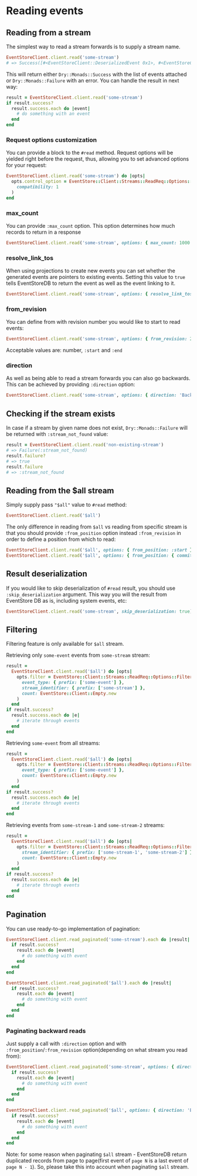 # Reading events

## Reading from a stream

The simplest way to read a stream forwards is to supply a stream name.

```ruby
EventStoreClient.client.read('some-stream')
# => Success([#<EventStoreClient::DeserializedEvent 0x1>, #<EventStoreClient::DeserializedEvent 0x1>])
```

This will return either `Dry::Monads::Success` with the list of events attached or `Dry::Monads::Failure` with an error. You can handle the result in next way:

```ruby
result = EventStoreClient.client.read('some-stream')
if result.success?
  result.success.each do |event|
    # do something with an event
  end
end
```

### Request options customization

You can provide a block to the `#read` method. Request options will be yielded right before the request, thus, allowing you to set advanced options for your request:

```ruby
EventStoreClient.client.read('some-stream') do |opts|
  opts.control_option = EventStore::Client::Streams::ReadReq::Options::ControlOption.new(
    compatibility: 1
  )  
end
```

### max_count

You can provide `:max_count` option. This option determines how much records to return in a response

```ruby
EventStoreClient.client.read('some-stream', options: { max_count: 1000 })
```

### resolve_link_tos

When using projections to create new events you can set whether the generated events are pointers to existing events. Setting this value to `true` tells EventStoreDB to return the event as well as the event linking to it.

```ruby
EventStoreClient.client.read('some-stream', options: { resolve_link_tos: true })
```

### from_revision

You can define from with revision number you would like to start to read events:

```ruby
EventStoreClient.client.read('some-stream', options: { from_revision: 2 })
```

Acceptable values are: number, `:start` and `:end`

### direction

As well as being able to read a stream forwards you can also go backwards. This can be achieved by providing `:direction` option:

```ruby
EventStoreClient.client.read('some-stream', options: { direction: 'Backwards', from_revision: :end })
```

## Checking if the stream exists

In case if a stream by given name does not exist, `Dry::Monads::Failure` will be returned with `:stream_not_found` value:

```ruby
result = EventStoreClient.client.read('non-existing-stream')
# => Failure(:stream_not_found)
result.failure?
# => true
result.failure
# => :stream_not_found
```

## Reading from the $all stream

Simply supply pass `"$all"` value to `#read` method:

```ruby
EventStoreClient.client.read('$all')
```

The only difference in reading from `$all` vs reading from specific stream is that you should provide `:from_position` option instead `:from_revision` in order to define a position from which to read:

```ruby
EventStoreClient.client.read('$all', options: { from_position: :start })
EventStoreClient.client.read('$all', options: { from_position: { commit_position: 9023, prepare_position: 9023 } })
```

## Result deserialization

If you would like to skip deserialization of `#read` result, you should use `:skip_deserialization` argument. This way you will the result from EventStore DB as is, including system events, etc:

```ruby
EventStoreClient.client.read('some-stream', skip_deserialization: true)
```

## Filtering

Filtering feature is only available for `$all` stream.

Retrieving only `some-event` events from `some-stream` stream:

```ruby
result = 
  EventStoreClient.client.read('$all') do |opts|
    opts.filter = EventStore::Client::Streams::ReadReq::Options::FilterOptions.new(
      event_type: { prefix: ['some-event'] }, 
      stream_identifier: { prefix: ['some-stream'] }, 
      count: EventStore::Client::Empty.new
    ) 
  end
if result.success?
  result.success.each do |e|
    # iterate through events
  end
end
```

Retrieving `some-event` from all streams:

```ruby
result = 
  EventStoreClient.client.read('$all') do |opts|
    opts.filter = EventStore::Client::Streams::ReadReq::Options::FilterOptions.new(
      event_type: { prefix: ['some-event'] }, 
      count: EventStore::Client::Empty.new
    ) 
  end
if result.success?
  result.success.each do |e|
    # iterate through events
  end
end
```

Retrieving events from `some-stream-1` and `some-stream-2` streams:

```ruby
result = 
  EventStoreClient.client.read('$all') do |opts|
    opts.filter = EventStore::Client::Streams::ReadReq::Options::FilterOptions.new(
      stream_identifier: { prefix: ['some-stream-1', 'some-stream-2'] }, 
      count: EventStore::Client::Empty.new
    ) 
  end
if result.success?
  result.success.each do |e|
    # iterate through events
  end
end
```

## Pagination

You can use ready-to-go implementation of pagination:

```ruby
EventStoreClient.client.read_paginated('some-stream').each do |result|
  if result.success?
    result.each do |event|
      # do something with event
    end
  end
end

EventStoreClient.client.read_paginated('$all').each do |result|
  if result.success?
    result.each do |event|
      # do something with event
    end
  end
end
```

### Paginating backward reads

Just supply a call with `:direction` option and with `:from_position`/`:from_revision` option(depending on what stream you read from):

```ruby
EventStoreClient.client.read_paginated('some-stream', options: { direction: 'Backwards', from_revision: :end }).each do |result|
  if result.success?
    result.each do |event|
      # do something with event
    end
  end
end

EventStoreClient.client.read_paginated('$all', options: { direction: 'Backwards', from_position: :end }).each do |result|
  if result.success?
    result.each do |event|
      # do something with event
    end
  end
end
```

Note: for some reason when paginating `$all` stream - EventStoreDB return duplicated records from page to page(first event of `page N` is a last event of `page N - 1`). So, please take this into account when paginating `$all` stream.
